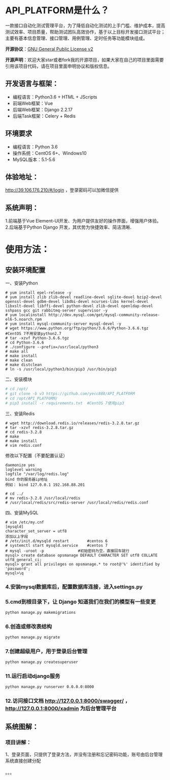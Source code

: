 # API_PLATFORM是什么？
一款接口自动化测试管理平台，为了降低自动化测试的上手门槛、维护成本，提高测试效率、项目质量，帮助测试团队高效协作，基于以上目标开发接口测试平台；主要有基本信息管理、接口管理、用例管理、定时任务等功能模块组成。

**开源协议**：[GNU General Public License v2](http://www.gnu.org/licenses/old-licenses/gpl-2.0.html)

**开源声明**：欢迎大家star或者fork我的开源项目，如果大家在自己的项目里面需要引用该项目代码，请在项目里面申明协议和版权信息。
## 开发语言与框架：
 * 编程语言：Python3.6 + HTML + JScripts
 * 前端Web框架：Vue
 * 后端Web框架：Django 2.2.17
 * 后端Task框架：Celery + Redis

## 环境要求
 * 编程语言：Python 3.6
 * 操作系统：CentOS 6+、Windows10
 * MySQL版本：5.1-5.6
## 体验地址：
http://39.106.176.210/#/login  ，登录密码可以加微信提供<br>

## 系统声明：
1.前端基于Vue Element-UI开发、为用户提供友好的操作界面，增强用户体验。<br>
2.后端基于Python Django 开发，其优势为快捷效率、简洁清晰.<br>

# 使用方法：
## 安装环境配置
一、安装Python
```
# yum install epel-release -y
# yum install zlib zlib-devel readline-devel sqlite-devel bzip2-devel openssl-devel gdbm-devel libdbi-devel ncurses-libs kernel-devel libxslt-devel libffi-devel python-devel zlib-devel openldap-devel sshpass gcc git rabbitmq-server supervisor -y
# yum localinstall http://dev.mysql.com/get/mysql-community-release-el6-5.noarch.rpm
# yum install mysql-community-server mysql-devel -y
# wget https://www.python.org/ftp/python/3.6.6/Python-3.6.6.tgz  #CentOS 7不用安装python2.7
# tar -xzvf Python-3.6.6.tgz
# cd Python-3.6.6
# ./configure --prefix=/usr/local/python3
# make all
# make install
# make clean
# make distclean  
# ln -s /usr/local/python3/bin/pip3 /usr/bin/pip3
```

二、安装模块
```bash
# cd /opt/
# git clone -b v3 https://github.com/yecc888/API_PLATFORM
# cd /opt/API_PLATFORM/
# pip3 install -r requirements.txt  #CentOS 7使用pip3
```


三、安装Redis
```
# wget http://download.redis.io/releases/redis-3.2.8.tar.gz
# tar -xzvf redis-3.2.8.tar.gz
# cd redis-3.2.8
# make
# make install
# vim redis.conf
```
修改以下配置（不要配置认证）
```
daemonize yes
loglevel warning
logfile "/var/log/redis.log"
bind 你的服务器ip地址
例如： bind 127.0.0.1 192.168.88.201
```
```
# cd ../
# mv redis-3.2.8 /usr/local/redis
# /usr/local/redis/src/redis-server /usr/local/redis/redis.conf
```
四、安装MySQL
```
# vim /etc/my.cnf
[mysqld]
character_set_server = utf8
添加以上字段
# /etc/init.d/mysqld restart     	#centos 6
# systemctl start mysqld.service 	#centos 7
# mysql -uroot -p  				#初始密码为空，直接回车就行
mysql> create database opsmanage DEFAULT CHARACTER SET utf8 COLLATE utf8_general_ci;
mysql> grant all privileges on opsmanage.* to root@'%' identified by 'password';
mysql>\q
```

### 4.安装mysql数据库后，配置数据库连接，进入settings.py<br>

### 5.cmd到根目录下，让 Django 知道我们在我们的模型有一些变更<br>
```bash
python manage.py makemigrations
```
### 6.创造或修改表结构<br>
```bash
python manage.py migrate 
```
### 7.创建超级用户，用于登录后台管理<br>
```bash
python manage.py createsuperuser
```
### 11.运行启动django服务<br>
```bash
python manage.py runserver 0.0.0.0:8000
```
### 12.访问接口文档 http://127.0.0.1:8000/swagger/ ，http://127.0.0.1:8000/xadmin 为后台管理平台<br>
## 系统图解：

### 项目讲解：
1、登录页面，只提供了登录方法，并没有注册和忘记密码功能，账号由后台管理系统直接创建分配<br>
<br>
。。。
